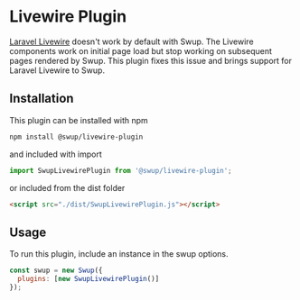 # Livewire Plugin

[Laravel Livewire](https://laravel-livewire.com/) doesn't work by default with Swup. 
The Livewire components work on initial page load but stop working on subsequent pages rendered by Swup. 
This plugin fixes this issue and brings support for Laravel Livewire to Swup.

## Installation

This plugin can be installed with npm

```bash
npm install @swup/livewire-plugin
```

and included with import

```javascript
import SwupLivewirePlugin from '@swup/livewire-plugin';
```

or included from the dist folder

```html
<script src="./dist/SwupLivewirePlugin.js"></script>
```

## Usage

To run this plugin, include an instance in the swup options.

```javascript
const swup = new Swup({
  plugins: [new SwupLivewirePlugin()]
});
```
